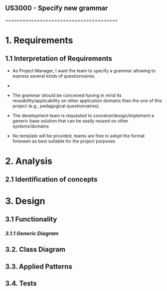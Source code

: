 ## US3000 - Specify new grammar
=======================================

# 1. Requirements

## 1.1 Interpretation of Requirements

- As Project Manager, I want the team to specify a grammar allowing to express several kinds of questionnaires.
- 
- The grammar should be conceived having in mind its reusability/applicability on other application domains than the one of this project (e.g., pedagogical questionnaires).

- The development team is requested to conceive/design/implement a generic base solution
that can be easily reused on other systems/domains

- No template will be provided, teams are free to adopt the format foreseen as best suitable
for the project purposes

  
# 2. Analysis

## 2.1 Identification of concepts




# 3. Design

## 3.1 Functionality

### _3.1.1 Generic Diagram_


## 3.2. Class Diagram


## 3.3. Applied Patterns





## 3.4. Tests
